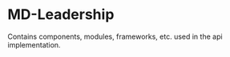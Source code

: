 MD-Leadership
=============
Contains components, modules, frameworks, etc. used in the api implementation.
